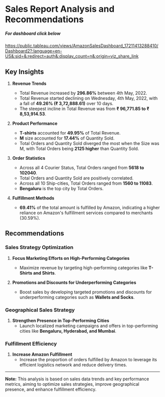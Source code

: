 # Sales Report Analysis and Recommendations
##### For dashboard click below
https://public.tableau.com/views/AmazonSalesDashboard_17211413288410/Dashboard2?:language=en-US&:sid=&:redirect=auth&:display_count=n&:origin=viz_share_link

## Key Insights

1. **Revenue Trends**
   - Total Revenue increased by **296.86%** between 4th May, 2022.
   - Total Revenue started declining on Wednesday, 4th May, 2022, with a fall of **49.26% (₹ 3,72,888.61)** over 10 days.
   - The steepest incline in Total Revenue was from **₹ 96,771.85 to ₹ 8,53,914.53**.

2. **Product Performance**
   - **T-shirts** accounted for **49.95%** of Total Revenue.
   - **M** size accounted for **17.44%** of Quantity Sold.
   - Total Orders and Quantity Sold diverged the most when the Size was M, with Total Orders being **2125 higher** than Quantity Sold.

3. **Order Statistics**
   - Across all 4 Courier Status, Total Orders ranged from **5618 to 102040**.
   - Total Orders and Quantity Sold are positively correlated.
   - Across all 10 Ship-cities, Total Orders ranged from **1560 to 11083**.
   - **Bengaluru** is the top city by Total Orders.

4. **Fulfillment Methods**
   - **69.41%** of the total amount is fulfilled by Amazon, indicating a higher reliance on Amazon's fulfillment services compared to merchants (30.59%).

## Recommendations

### Sales Strategy Optimization

1. **Focus Marketing Efforts on High-Performing Categories**
   - Maximize revenue by targeting high-performing categories like **T-Shirts and Shirts**.

2. **Promotions and Discounts for Underperforming Categories**
   - Boost sales by developing targeted promotions and discounts for underperforming categories such as **Wallets and Socks**.

### Geographical Sales Strategy

1. **Strengthen Presence in Top-Performing Cities**
   - Launch localized marketing campaigns and offers in top-performing cities like **Bengaluru, Hyderabad, and Mumbai**.

### Fulfillment Efficiency

1. **Increase Amazon Fulfillment**
   - Increase the proportion of orders fulfilled by Amazon to leverage its efficient logistics network and reduce delivery times.

---

**Note:** This analysis is based on sales data trends and key performance metrics, aiming to optimize sales strategies, improve geographical presence, and enhance fulfillment efficiency.

